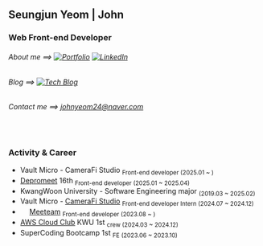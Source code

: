## Seungjun Yeom | John 

### Web Front-end Developer


###### About me ⟹ [![Portfolio](https://img.shields.io/badge/Portfolio-ffffff.svg?logo=Notion&logoColor=black)](https://yeom99.notion.site/430caffabf234f8b8babd3776ffbdd98?pvs=4/) [![LinkedIn](https://img.shields.io/badge/LinkedIn-0A66C2.svg?logo=LinkedIn&logoColor=white)](https://www.linkedin.com/in/seung-jun-yeom-a65876281/)  


###### Blog ⟹ [![Tech Blog](https://img.shields.io/badge/Blog-5777FC.svg?logo=Tistory&logoColor=white)](https://yeomyeom.tistory.com/)
###### Contact me ⟹ johnyeom24@naver.com

<br />

### Activity & Career 
- Vault Micro - CameraFi Studio <sub>Front-end developer (2025.01 ~ )</sub> 
- <a href="https://www.depromeet.com/about">Depromeet</a> 16th <sub>Front-end developer (2025.01 ~ 2025.04)</sub>
- KwangWoon University - Software Engineering major <sub>(2019.03 ~ 2025.02)</sub>
- Vault Micro - <a href="https://studio.camerafi.com/ko/about">CameraFi Studio</a> <sub>Front-end developer Intern (2024.07 ~ 2024.12)</sub>
- <img style="width: 1em;" src="https://www.meeteam.co.kr/favicon.ico"/> <a href="https://meeteam.co.kr">Meeteam</a> <sub>Front-end developer (2023.08 ~ )</sub> 
- <a href="https://aws.amazon.com/ko/developer/community/students/cloudclubs/?community-captains-all.sort-by=item.additionalFields.sortPosition&community-captains-all.sort-order=asc&awsf.filter-location=*all&awsf.filter-year=*all">AWS Cloud Club</a> KWU 1st <sub>crew (2024.03 ~ 2024.12)</sub>
- SuperCoding Bootcamp 1st <sub>FE (2023.06 ~ 2023.10)</sub> 



<!--[![Hits](https://hits.seeyoufarm.com/api/count/incr/badge.svg?url=https%3A%2F%2Fgithub.com%2Fprgmr99&count_bg=%2393D4D5&title_bg=%23555555&icon=&icon_color=%23E7E7E7&title=hits&edge_flat=false)](https://hits.seeyoufarm.com)-->
